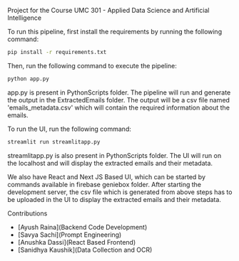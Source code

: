 Project for the Course UMC 301 - Applied Data Science and Artificial Intelligence

To run this pipeline, first install the requirements by running the following command:
```bash
pip install -r requirements.txt
```

Then, run the following command to execute the pipeline:
```python   
python app.py
```

app.py is present in PythonScripts folder. The pipeline will run and generate the output in the ExtractedEmails folder. The output will be a csv file named 'emails_metadata.csv' which will contain the required information about the emails.

To run the UI, run the following command:
```python
streamlit run streamlitapp.py
```

streamlitapp.py is also present in PythonScripts folder. The UI will run on the localhost and will display the extracted emails and their metadata.

We also have React and Next JS Based UI, which can be started by commands available in firebase geniebox folder. After starting the development server, the csv file which is generated from above steps has to be uploaded in the UI to display the extracted emails and their metadata.

Contributions
- [Ayush Raina](Backend Code Development)
- [Savya Sachi](Prompt Engineering)
- [Anushka Dassi](React Based Frontend)
- [Sanidhya Kaushik](Data Collection and OCR)